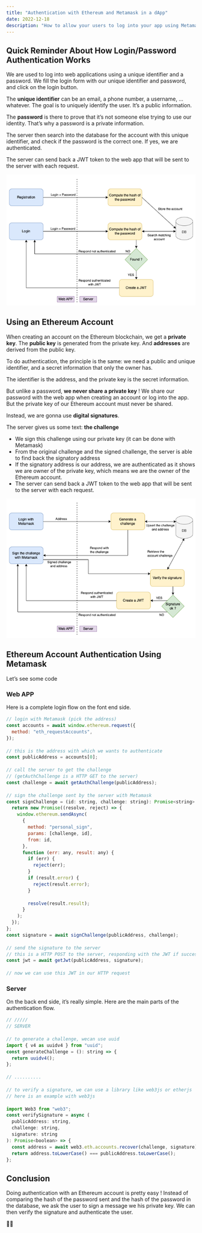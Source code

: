 ```yaml
---
title: "Authentication with Ethereum and Metamask in a dApp"
date: 2022-12-18
description: "How to allow your users to log into your app using Metamask instead of creating an account and filling their login and password."
---
```


## Quick Reminder About How Login/Password Authentication Works

We are used to log into web applications using a unique identifier and
a password. We fill the login form with our unique identifier and
password, and click on the login button.

The **unique identifier** can be an email, a phone number, a
username, … whatever. The goal is to uniquely identify the user. It’s
a public information.

The **password** is there to prove that it’s not someone else
trying to use our identity. That’s why a password is a private
information.

The server then search into the database for the account with this
unique identifier, and check if the password is the correct one. If
yes, we are authenticated.

The server can send back a JWT token to the web app that will be sent
to the server with each request.

![simplified login password authentication](/authentication-with-ethereum-and-metamask-in-a-dapp/login_password.png)

## Using an Ethereum Account

When creating an account on the Ethereum blockchain, we get a
**private key**. The **public key** is generated from the
private key. And **addresses** are derived from the public key.

To do authentication, the principle is the same: we need a public and
unique identifier, and a secret information that only the owner has.

The identifier is the address, and the private key is the secret
information.

But unlike a password, **we never share a private key** ! We share
our password with the web app when creating an account or log into the
app. But the private key of our Ethereum account must never be shared.

Instead, we are gonna use **digital signatures**.

The server gives us some text: **the challenge**

- We sign this challenge using our private key (it can be done with Metamask)
- From the original challenge and the signed challenge, the server is able to find back the
  signatory address
- If the signatory address is our address, we are authenticated as it shows we are owner of the
  private key, which means we are the owner of the Ethereum account.
- The server can send back a JWT token to the web app that will be sent to the server with each
  request.

![ethereum account authentication using Metamask](/authentication-with-ethereum-and-metamask-in-a-dapp/login_metamask.png)

## Ethereum Account Authentication Using Metamask

Let’s see some code

### Web APP

Here is a complete login flow on the font end side.

```js
// login with Metamask (pick the address)
const accounts = await window.ethereum.request({
  method: "eth_requestAccounts",
});

// this is the address with which we wants to authenticate
const publicAddress = accounts[0];

// call the server to get the challenge
// (getAuthChallenge is a HTTP GET to the server)
const challenge = await getAuthChallenge(publicAddress);

// sign the challenge sent by the server with Metamask
const signChallenge = (id: string, challenge: string): Promise<string> => {
  return new Promise((resolve, reject) => {
    window.ethereum.sendAsync(
      {
        method: "personal_sign",
        params: [challenge, id],
        from: id,
      },
      function (err: any, result: any) {
        if (err) {
          reject(err);
        }
        if (result.error) {
          reject(result.error);
        }

        resolve(result.result);
      }
    );
  });
};
const signature = await signChallenge(publicAddress, challenge);

// send the signature to the server
// this is a HTTP POST to the server, responding with the JWT if success
const jwt = await getJwt(publicAddress, signature);

// now we can use this JWT in our HTTP request
```

### Server

On the back end side, it’s really simple. Here are the main parts of
the authentication flow.

```js
// /////
// SERVER

// to generate a challenge, wecan use uuid
import { v4 as uuidv4 } from "uuid";
const generateChallenge = (): string => {
  return uuidv4();
};

// ..........

// to verify a signature, we can use a library like web3js or etherjs
// here is an example with web3js

import Web3 from "web3";
const verifySignature = async (
  publicAddress: string,
  challenge: string,
  signature: string
): Promise<boolean> => {
  const address = await web3.eth.accounts.recover(challenge, signature);
  return address.toLowerCase() === publicAddress.toLowerCase();
};
```

## Conclusion

Doing authentication with an Ethereum account is pretty easy ! Instead
of comparing the hash of the password sent and the hash of the
password in the database, we ask the user to sign a message we his
private key. We can then verify the signature and authenticate the
user.

🎉🎉
